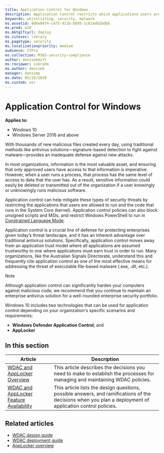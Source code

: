 ```yaml
---
title: Application Control for Windows
description: Application Control restricts which applications users are allowed to run and the code that runs in the system core.
keywords: whitelisting, security, malware
ms.assetid: 8d6e0474-c475-411b-b095-1c61adb2bdbb
ms.prod: w10
ms.mktglfcycl: deploy
ms.sitesec: library
ms.pagetype: security
ms.localizationpriority: medium
audience: ITPro
ms.collection: M365-security-compliance
author: denisebmsft
ms.reviewer: isbrahm
ms.author: deniseb
manager: dansimp
ms.date: 05/26/2020
ms.custom: asr
---
```


# Application Control for Windows

**Applies to:**

- Windows 10
- Windows Server 2016 and above

With thousands of new malicious files created every day, using traditional methods like antivirus solutions—signature-based detection to fight against malware—provides an inadequate defense against new attacks.

In most organizations, information is the most valuable asset, and ensuring that only approved users have access to that information is imperative. However, when a user runs a process, that process has the same level of access to data that the user has. As a result, sensitive information could easily be deleted or transmitted out of the organization if a user knowingly or unknowingly runs malicious software.

Application control can help mitigate these types of security threats by restricting the applications that users are allowed to run and the code that runs in the System Core (kernel). Application control policies can also block unsigned scripts and MSIs, and restrict Windows PowerShell to run in [Constrained Language Mode](https://docs.microsoft.com/powershell/module/microsoft.powershell.core/about/about_language_modes).

Application control is a crucial line of defense for protecting enterprises given today’s threat landscape, and it has an inherent advantage over traditional antivirus solutions. Specifically, application control moves away from an application trust model where all applications are assumed trustworthy to one where applications must earn trust in order to run. Many organizations, like the Australian Signals Directorate, understand this and frequently cite application control as one of the most effective means for addressing the threat of executable file-based malware (.exe, .dll, etc.).

> [!NOTE]
> Although application control can significantly harden your computers against malicious code, we recommend that you continue to maintain an enterprise antivirus solution for a well-rounded enterprise security portfolio.

Windows 10 includes two technologies that can be used for application control depending on your organization's specific scenarios and requirements:

- **Windows Defender Application Control**; and
- **AppLocker**

## In this section

| Article | Description |
| --- | --- |
| [WDAC and AppLocker Overview](wdac-and-applocker-overview.md) | This article describes the decisions you need to make to establish the processes for managing and maintaining WDAC policies. |
| [WDAC and AppLocker Feature Availability](feature-availability.md) | This article lists the design questions, possible answers, and ramifications of the decisions when you plan a deployment of application control policies. |

## Related articles

- [WDAC design guide](windows-defender-application-control-design-guide.md)
- [WDAC deployment guide](windows-defender-application-control-deployment-guide.md)
- [AppLocker overview](applocker/applocker-overview.md)
